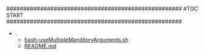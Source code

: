 





####################################################
#TOC START
####################################################
* .
    * [bash-useMultipleManditoryArguments.sh](./bash-useMultipleManditoryArguments.sh)
    * [README.md](./README.md)
